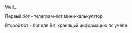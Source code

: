 Well...

Первый бот - телеграм-бот мини-калькулятор

Второй бот - бот для ВК, хранящий информацию по учёбе
